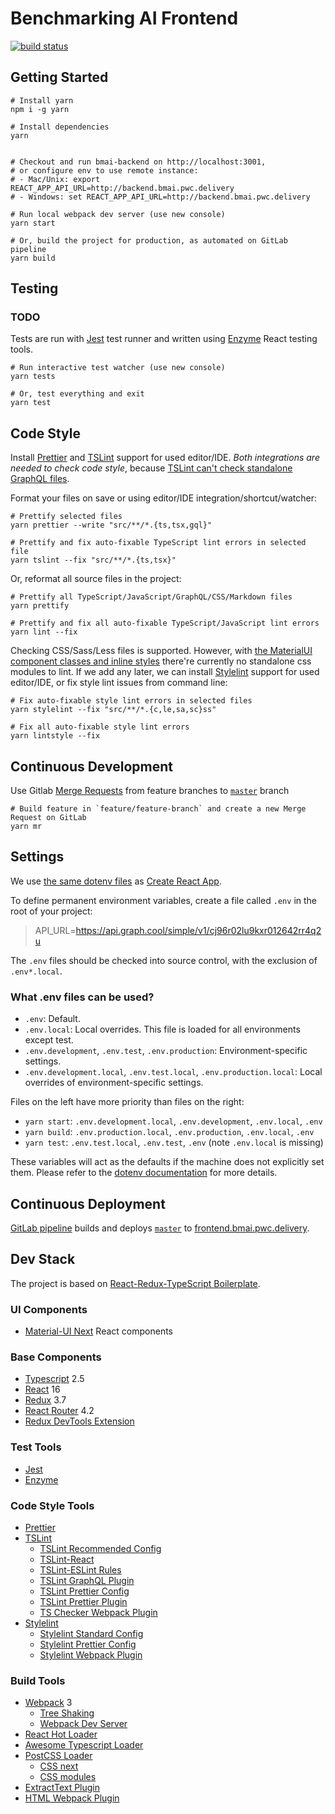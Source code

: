 # Benchmarking AI Frontend

[![build status](https://gitlab.pwc.delivery/benchmarkingai/bmai-frontend/badges/master/build.svg)](https://gitlab.pwc.delivery/benchmarkingai/bmai-frontend/pipelines)

## Getting Started

```
# Install yarn
npm i -g yarn

# Install dependencies
yarn


# Checkout and run bmai-backend on http://localhost:3001,
# or configure env to use remote instance:
# - Mac/Unix: export REACT_APP_API_URL=http://backend.bmai.pwc.delivery
# - Windows: set REACT_APP_API_URL=http://backend.bmai.pwc.delivery

# Run local webpack dev server (use new console)
yarn start

# Or, build the project for production, as automated on GitLab pipeline
yarn build
```

## Testing

### TODO

Tests are run with [Jest](https://facebook.github.io/jest/) test runner and written using
[Enzyme](http://airbnb.io/enzyme/) React testing tools.

```
# Run interactive test watcher (use new console)
yarn tests

# Or, test everything and exit
yarn test
```

## Code Style

Install [Prettier](https://github.com/prettier/prettier#editor-integration) and
[TSLint](https://palantir.github.io/tslint/usage/third-party-tools/) support for used editor/IDE. _Both integrations are
needed to check code style_, because
[TSLint can't check standalone GraphQL files](https://github.com/arvitaly/tslint-plugin-graphql/issues/4).

Format your files on save or using editor/IDE integration/shortcut/watcher:

```
# Prettify selected files
yarn prettier --write "src/**/*.{ts,tsx,gql}"

# Prettify and fix auto-fixable TypeScript lint errors in selected file
yarn tslint --fix "src/**/*.{ts,tsx}"
```

Or, reformat all source files in the project:

```
# Prettify all TypeScript/JavaScript/GraphQL/CSS/Markdown files
yarn prettify

# Prettify and fix all auto-fixable TypeScript/JavaScript lint errors
yarn lint --fix
```

Checking CSS/Sass/Less files is supported. However, with
[the MaterialUI component classes and inline styles](https://material-ui-next.com/customization/overrides/) there're
currently no standalone css modules to lint. If we add any later, we can install
[Stylelint](https://stylelint.io/user-guide/complementary-tools/#editor-plugins) support for used editor/IDE, or fix
style lint issues from command line:

```
# Fix auto-fixable style lint errors in selected files
yarn stylelint --fix "src/**/*.{c,le,sa,sc}ss"

# Fix all auto-fixable style lint errors
yarn lintstyle --fix
```

## Continuous Development

Use Gitlab [Merge Requests](https://gitlab.pwc.delivery/benchmarkingai/bmai-frontend/merge_requests) from feature
branches to [`master`](https://gitlab.pwc.delivery/benchmarkingai/bmai-frontend/commits/master) branch

```
# Build feature in `feature/feature-branch` and create a new Merge Request on GitLab
yarn mr
```

## Settings

We use
[the same dotenv files](https://github.com/facebookincubator/create-react-app/blob/master/packages/react-scripts/template/README.md#adding-development-environment-variables-in-env)
as [Create React App](https://github.com/facebookincubator/create-react-app).

To define permanent environment variables, create a file called `.env` in the root of your project:

> API_URL=https://api.graph.cool/simple/v1/cj96r02lu9kxr012642rr4q2u

The `.env` files should be checked into source control, with the exclusion of `.env*.local`.

### What .env files can be used?

* `.env`: Default.
* `.env.local`: Local overrides. This file is loaded for all environments except test.
* `.env.development`, `.env.test`, `.env.production`: Environment-specific settings.
* `.env.development.local`, `.env.test.local`, `.env.production.local`: Local overrides of environment-specific
  settings.

Files on the left have more priority than files on the right:

* `yarn start`: `.env.development.local`, `.env.development`, `.env.local`, `.env`
* `yarn build`: `.env.production.local`, `.env.production`, `.env.local`, `.env`
* `yarn test`: `.env.test.local`, `.env.test`, `.env` (note `.env.local` is missing)

These variables will act as the defaults if the machine does not explicitly set them. Please refer to the
[dotenv documentation](https://github.com/motdotla/dotenv) for more details.

## Continuous Deployment

[GitLab pipeline](https://gitlab.pwc.delivery/benchmarkingai/bmai-frontend/pipelines) builds and deploys
[`master`](https://gitlab.pwc.delivery/benchmarkingai/bmai-frontend/commits/master) to
[frontend.bmai.pwc.delivery](http://frontend.bmai.pwc.delivery).

## Dev Stack

The project is based on
[React-Redux-TypeScript Boilerplate](https://github.com/rokoroku/react-redux-typescript-boilerplate).

### UI Components

* [Material-UI Next](https://material-ui-next.com/) React components

### Base Components

* [Typescript](https://www.typescriptlang.org/) 2.5
* [React](https://facebook.github.io/react/) 16
* [Redux](https://github.com/reactjs/redux) 3.7
* [React Router](https://github.com/ReactTraining/react-router) 4.2
* [Redux DevTools Extension](https://github.com/zalmoxisus/redux-devtools-extension)

### Test Tools

* [Jest](https://facebook.github.io/jest/)
* [Enzyme](http://airbnb.io/enzyme/)

### Code Style Tools

* [Prettier](https://github.com/prettier/prettier)
* [TSLint](https://palantir.github.io/tslint/)
  * [TSLint Recommended Config](https://github.com/palantir/tslint/blob/master/src/configs/recommended.ts)
  * [TSLint-React](https://github.com/palantir/tslint-react)
  * [TSLint-ESLint Rules](https://github.com/buzinas/tslint-eslint-rules)
  * [TSLint GraphQL Plugin](https://github.com/arvitaly/tslint-plugin-graphql)
  * [TSLint Prettier Config](https://github.com/alexjoverm/tslint-config-prettier)
  * [TSLint Prettier Plugin](https://github.com/ikatyang/tslint-plugin-prettier)
  * [TS Checker Webpack Plugin](https://github.com/zinserjan/ts-checker-webpack-plugin)
* [Stylelint](https://stylelint.io/)
  * [Stylelint Standard Config](https://github.com/stylelint/stylelint-config-standard)
  * [Stylelint Prettier Config](https://github.com/shannonmoeller/stylelint-config-prettier)
  * [Stylelint Webpack Plugin](https://github.com/JaKXz/stylelint-webpack-plugin)

### Build Tools

* [Webpack](https://webpack.github.io) 3
  * [Tree Shaking](https://medium.com/@Rich_Harris/tree-shaking-versus-dead-code-elimination-d3765df85c80)
  * [Webpack Dev Server](https://github.com/webpack/webpack-dev-server)
* [React Hot Loader](https://github.com/gaearon/react-hot-loader)
* [Awesome Typescript Loader](https://github.com/s-panferov/awesome-typescript-loader)
* [PostCSS Loader](https://github.com/postcss/postcss-loader)
  * [CSS next](https://github.com/MoOx/postcss-cssnext)
  * [CSS modules](https://github.com/css-modules/css-modules)
* [ExtractText Plugin](https://github.com/webpack/extract-text-webpack-plugin)
* [HTML Webpack Plugin](https://github.com/ampedandwired/html-webpack-plugin)
